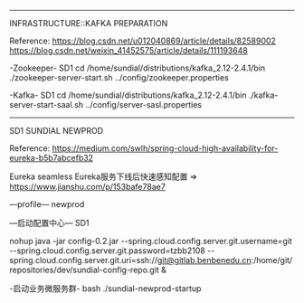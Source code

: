 ----------------------------------------------------------------------------------------------------------------
INFRASTRUCTURE::KAFKA PREPARATION

Reference:
https://blog.csdn.net/u012040869/article/details/82589002
https://blog.csdn.net/weixin_41452575/article/details/111193648

-Zookeeper-
SD1
cd /home/sundial/distributions/kafka_2.12-2.4.1/bin
./zookeeper-server-start.sh ../config/zookeeper.properties

-Kafka-
SD1
cd /home/sundial/distributions/kafka_2.12-2.4.1/bin
./kafka-server-start-saal.sh ../config/server-sasl.properties

----------------------------------------------------------------------------------------------------------------
SD1 SUNDIAL NEWPROD

Reference:  https://medium.com/swlh/spring-cloud-high-availability-for-eureka-b5b7abcefb32

Eureka seamless
Eureka服务下线后快速感知配置 => https://www.jianshu.com/p/153bafe78ae7

—profile—
newprod

—启动配置中心—
SD1

nohup java -jar config-0.2.jar --spring.cloud.config.server.git.username=git --spring.cloud.config.server.git.password=tzbb2108 --spring.cloud.config.server.git.uri=ssh://git@gitlab.benbenedu.cn:/home/git/repositories/dev/sundial-config-repo.git &

-启动业务微服务群-
bash ./sundial-newprod-startup